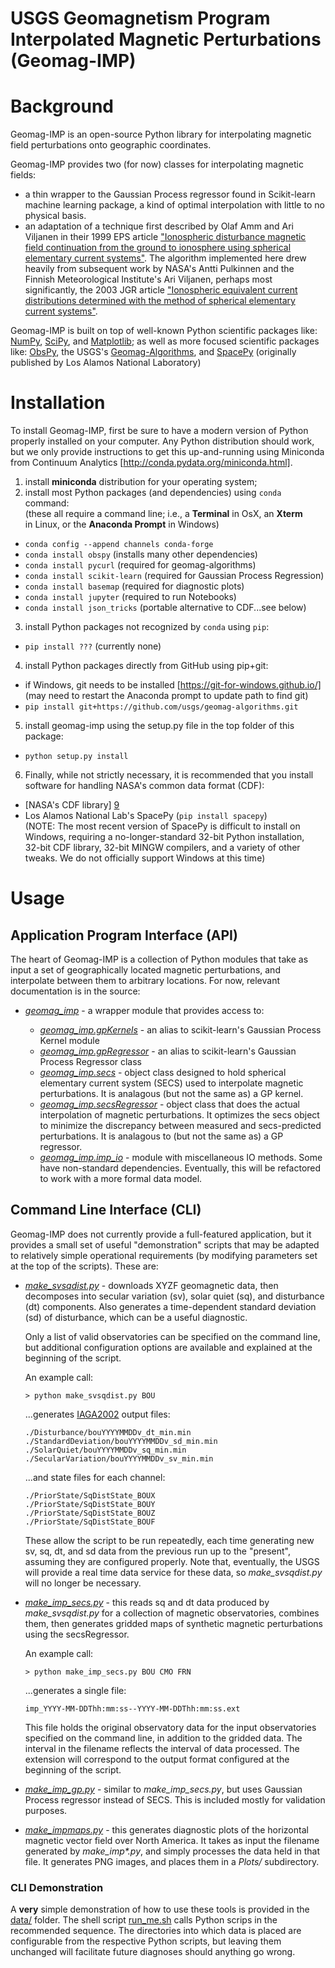USGS Geomagnetism Program<br/>Interpolated Magnetic Perturbations (Geomag-IMP)
============================================================

# Background

Geomag-IMP is an open-source Python library for interpolating magnetic field
perturbations onto geographic coordinates.

Geomag-IMP provides two (for now) classes for interpolating magnetic fields:

- a thin wrapper to the Gaussian Process regressor found in Scikit-learn machine
  learning package, a kind of optimal interpolation with little to no physical
  basis.
- an adaptation of a technique first described by Olaf Amm and Ari Viljanen in
  their 1999 EPS article ["Ionospheric disturbance magnetic field continuation
  from the ground to ionosphere using spherical elementary current systems"][1].
  The algorithm implemented here drew heavily from subsequent work by NASA's
  Antti Pulkinnen and the Finnish Meteorological Institute's Ari Viljanen,
  perhaps most significantly, the 2003 JGR article ["Ionospheric equivalent
  current distributions determined with the method of spherical elementary
  current systems"][2].

Geomag-IMP is built on top of well-known Python scientific packages like:
[NumPy][3], [SciPy][4], and [Matplotlib][5]; as well as more focused scientific
packages like: [ObsPy][6], the USGS's [Geomag-Algorithms][7], and [SpacePy][8]
(originally published by Los Alamos National Laboratory)

# Installation

To install Geomag-IMP, first be sure to have a modern version of Python properly
installed on your computer. Any Python distribution should work, but we only
provide instructions to get this up-and-running using Miniconda from
Continuum Analytics [http://conda.pydata.org/miniconda.html].

1. install **miniconda** distribution for your operating system;
2. install most Python packages (and dependencies) using `conda` command:  
   (these all require a command line; i.e., a **Terminal** in OsX, an **Xterm**    
    in Linux, or the **Anaconda Prompt** in Windows)
  - `conda config --append channels conda-forge`
  - `conda install obspy` (installs many other dependencies)
  - `conda install pycurl` (required for geomag-algorithms)
  - `conda install scikit-learn` (required for Gaussian Process Regression)
  - `conda install basemap` (required for diagnostic plots)
  - `conda install jupyter` (required to run Notebooks)
  - `conda install json_tricks` (portable alternative to CDF...see below)
3. install Python packages not recognized by `conda` using `pip`:
  - `pip install ???` (currently none)
4. install Python packages directly from GitHub using pip+git:
  - if Windows, git needs to be installed [https://git-for-windows.github.io/]  
    (may need to restart the Anaconda prompt to update path to find git)
  - `pip install git+https://github.com/usgs/geomag-algorithms.git`
5. install geomag-imp using the setup.py file in the top folder of this package:
  - `python setup.py install`
6. Finally, while not strictly necessary, it is recommended that you install
   software for handling NASA's common data format (CDF):
  - [NASA's CDF library] [9]
  - Los Alamos National Lab's SpacePy (`pip install spacepy`)  
    (NOTE: The most recent version of SpacePy is difficult to install on  
      Windows, requiring a no-longer-standard 32-bit Python installation,  
      32-bit CDF library, 32-bit MINGW compilers, and a variety of other  
      tweaks. We do not officially support Windows at this time)


# Usage

## Application Program Interface (API)

The heart of Geomag-IMP is a collection of Python modules that take as input a
set of geographically located magnetic perturbations, and interpolate between
them to arbitrary locations. For now, relevant documentation is in the source:

- [*geomag_imp*](./geomag_imp/__init__.py) - a wrapper module that provides
  access to:  

  - [*geomag_imp.gpKernels*][11] - an alias to scikit-learn's Gaussian Process
    Kernel module
  - [*geomag_imp.gpRegressor*][12] - an alias to scikit-learn's Gaussian Process
    Regressor class
  - [*geomag_imp.secs*](./geomag_imp/secs.py) - object class designed to hold
    spherical elementary current system (SECS) used to interpolate magnetic
    perturbations. It is analagous (but not the same as) a GP kernel.
  - [*geomag_imp.secsRegressor*](./geomag_imp/secs.py) - object class that does
    the actual interpolation of magnetic perturbations. It optimizes the secs
    object to minimize the discrepancy between measured and secs-predicted
    perturbations. It is analagous to (but not the same as) a GP regressor.
  - [*geomag_imp.imp_io*](./geomag_imp/imp_io.py) - module with miscellaneous
    IO methods. Some have non-standard dependencies. Eventually, this will be
    refactored to work with a more formal data model.

## Command Line Interface (CLI)

Geomag-IMP does not currently provide a full-featured application, but it
provides a small set of useful "demonstration" scripts that may be adapted to
relatively simple operational requirements (by modifying parameters set at the
top of the scripts). These are:

- [*make_svsqdist.py*](./bin/make_svsqdist.py) - downloads XYZF geomagnetic
  data, then decomposes into  secular variation (sv), solar quiet (sq), and
  disturbance (dt) components. Also generates a time-dependent standard
  deviation (sd) of disturbance, which can be a useful diagnostic.

  Only a list of valid observatories can be specified on the command line, but
  additional configuration options are available and explained at the beginning
  of the script.

  An example call:
  ```
  > python make_svsqdist.py BOU
  ```
  ...generates
  [IAGA2002][10]
  output files:
  ```
  ./Disturbance/bouYYYYMMDDv_dt_min.min
  ./StandardDeviation/bouYYYYMMDDv_sd_min.min
  ./SolarQuiet/bouYYYYMMDDv_sq_min.min
  ./SecularVariation/bouYYYYMMDDv_sv_min.min
  ```
  ...and state files for each channel:
  ```
  ./PriorState/SqDistState_BOUX
  ./PriorState/SqDistState_BOUY
  ./PriorState/SqDistState_BOUZ
  ./PriorState/SqDistState_BOUF
  ```
  These allow the script to be run repeatedly, each time generating new sv, sq,
  dt, and sd data from the previous run up to the "present", assuming they are
  configured properly. Note that, eventually, the USGS will provide a real time
  data service for these data, so *make_svsqdist.py* will no longer be
  necessary.

- [*make_imp_secs.py*](./bin/make_imp_secs.py) - this reads sq and dt data
  produced by *make_svsqdist.py* for a collection of magnetic observatories,
  combines them, then generates gridded maps of synthetic magnetic perturbations
  using the secsRegressor.

  An example call:
  ```
  > python make_imp_secs.py BOU CMO FRN
  ```
  ...generates a single file:
  ```
  imp_YYYY-MM-DDThh:mm:ss--YYYY-MM-DDThh:mm:ss.ext
  ```
  This file holds the original observatory data for the input observatories
  specified on the command line, in addition to the gridded data. The interval
  in the filename reflects the interval of data processed. The extension will
  correspond to the output format configured at the beginning of the script.

- [*make_imp_gp.py*](./bin/make_imp_gp.py) - similar to *make_imp_secs.py*, but
  uses Gaussian Process regressor instead of SECS. This is included mostly for
  validation purposes.

- [*make_impmaps.py*](./bin/make_impmaps.py) - this generates diagnostic plots
  of the horizontal magnetic vector field over North America. It takes as input
  the filename generated by *make_imp&ast;.py*, and simply processes the data
  held in that file. It generates PNG images, and places them in a *Plots/*
  subdirectory.

### CLI Demonstration

A **very** simple demonstration of how to use these tools is provided in the
[data/](./data/) folder. The shell script [run_me.sh](./data/run_me.sh) calls
Python scrips in the recommended sequence. The directories into which data is
placed are configurable from the respective Python scripts, but leaving them
unchanged will facilitate future diagnoses should anything go wrong.

[1]: https://www.terrapub.co.jp/journals/EPS/pdf/5106/51060431.pdf
[2]: http://onlinelibrary.wiley.com/doi/10.1029/2001JA005085/full
[3]: http://www.numpy.org/
[4]: https://www.scipy.org/
[5]: http://matplotlib.org/
[6]: https://github.com/obspy/obspy/wiki
[7]: https://github.com/usgs/geomag-algorithms
[8]: https://sourceforge.net/projects/spacepy/
[9]: http://cdaweb.gsfc.nasa.gov/pub/software/cdf/
[10]: https://www.ngdc.noaa.gov/IAGA/vdat/IAGA2002/iaga2002format.html
[11]: https://github.com/scikit-learn/scikit-learn/blob/master/sklearn/gaussian_process/kernels.py
[12]: https://github.com/scikit-learn/scikit-learn/blob/master/sklearn/gaussian_process/gpr.py

